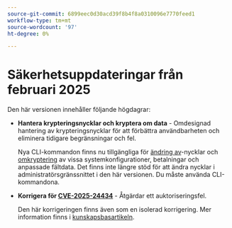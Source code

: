 ```yaml
---
source-git-commit: 6899eec0d30acd39f8b4f8a0310096e7770feed1
workflow-type: tm+mt
source-wordcount: '97'
ht-degree: 0%

---
```

# Säkerhetsuppdateringar från februari 2025

Den här versionen innehåller följande högdagrar:

* **Hantera krypteringsnycklar och kryptera om data** - Omdesignad hantering av krypteringsnycklar för att förbättra användbarheten och eliminera tidigare begränsningar och fel.<!-- AC-12679 -->

  Nya CLI-kommandon finns nu tillgängliga för [ändring av](https://experienceleague.adobe.com/en/docs/commerce-admin/systems/security/encryption-key)-nycklar och [omkryptering](https://developer.adobe.com/commerce/php/development/security/data-encryption/) av vissa systemkonfigurationer, betalningar och anpassade fältdata. Det finns inte längre stöd för att ändra nycklar i administratörsgränssnittet i den här versionen. Du måste använda CLI-kommandona.

* **Korrigera för [CVE-2025-24434](https://nvd.nist.gov/vuln/detail/CVE-2025-24434)** - Åtgärdar ett auktoriseringsfel.

  Den här korrigeringen finns även som en isolerad korrigering. Mer information finns i [kunskapsbasartikeln](https://experienceleague.adobe.com/en/docs/commerce-knowledge-base/kb/troubleshooting/known-issues-patches-attached/security-update-available-for-adobe-commerce-apsb25-08).<!-- AC-12755 -->
